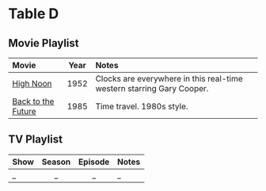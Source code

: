 # Table D

## Movie Playlist

Movie | Year | Notes
:--- | :---: | :---
[High Noon](https://www.imdb.com/title/tt0044706/) | 1952 | Clocks are everywhere in this real-time western starring Gary Cooper.
[Back to the Future](https://www.imdb.com/title/tt0088763/) | 1985 | Time travel. 1980s style.

## TV Playlist
Show | Season | Episode | Notes
:--- | :---: | :---: | :---
_ | _ | _ | _


